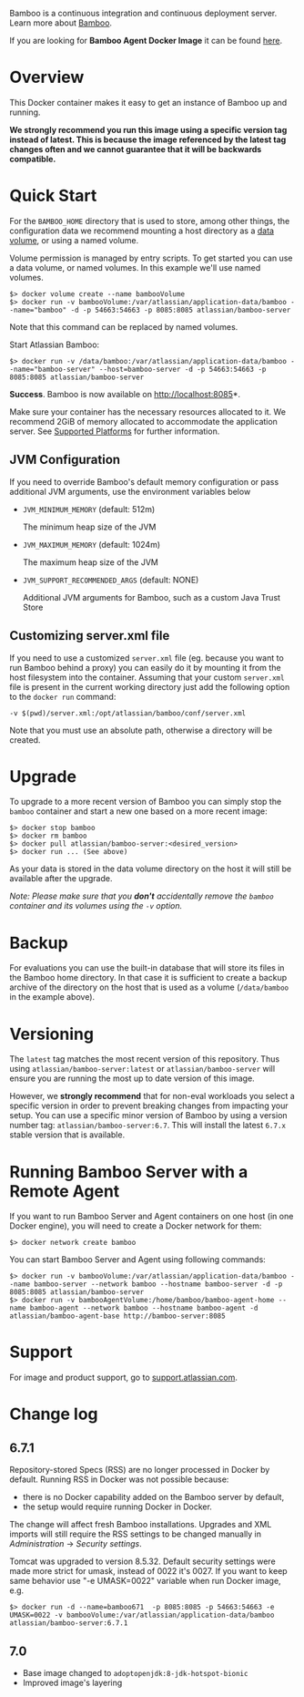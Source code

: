 Bamboo is a continuous integration and continuous deployment server. Learn more about [Bamboo](<https://www.atlassian.com/software/bamboo>).

If you are looking for **Bamboo Agent Docker Image** it can be found [here](https://hub.docker.com/r/atlassian/bamboo-agent-base/).

# Overview

This Docker container makes it easy to get an instance of Bamboo up and running.

**We strongly recommend you run this image using a specific version tag instead of latest. This is because the image referenced by the latest tag changes often and we cannot guarantee that it will be backwards compatible.**

# Quick Start

For the `BAMBOO_HOME` directory that is used to store, among other things, the configuration data
 we recommend mounting a host directory as a [data volume](https://docs.docker.com/engine/tutorials/dockervolumes/#/data-volumes), or using a named volume.

Volume permission is managed by entry scripts. To get started you can use a data volume, or named volumes. In this example we'll use named volumes.

    $> docker volume create --name bambooVolume
    $> docker run -v bambooVolume:/var/atlassian/application-data/bamboo --name="bamboo" -d -p 54663:54663 -p 8085:8085 atlassian/bamboo-server

Note that this command can be replaced by named volumes.

Start Atlassian Bamboo:

    $> docker run -v /data/bamboo:/var/atlassian/application-data/bamboo --name="bamboo-server" --host=bamboo-server -d -p 54663:54663 -p 8085:8085 atlassian/bamboo-server

**Success**. Bamboo is now available on [http://localhost:8085](http://localhost:8085)*.

Make sure your container has the necessary resources allocated to it.
We recommend 2GiB of memory allocated to accommodate the application server.
See [Supported Platforms](https://confluence.atlassian.com/display/Bamboo/Supported+platforms) for further information.

## JVM Configuration

If you need to override Bamboo's default memory configuration or pass additional JVM arguments, use the environment variables below

* `JVM_MINIMUM_MEMORY` (default: 512m)

   The minimum heap size of the JVM

* `JVM_MAXIMUM_MEMORY` (default: 1024m)

   The maximum heap size of the JVM

* `JVM_SUPPORT_RECOMMENDED_ARGS` (default: NONE)

   Additional JVM arguments for Bamboo, such as a custom Java Trust Store

## Customizing server.xml file

If you need to use a customized `server.xml` file (eg. because you want to run Bamboo behind a proxy) you can easily do it by mounting it from the host filesystem into the container.
Assuming that your custom `server.xml` file is present in the current working directory just add the following option to the `docker run` command:

    -v $(pwd)/server.xml:/opt/atlassian/bamboo/conf/server.xml

Note that you must use an absolute path, otherwise a directory will be created.

# Upgrade

To upgrade to a more recent version of Bamboo you can simply stop the `bamboo`
container and start a new one based on a more recent image:

    $> docker stop bamboo
    $> docker rm bamboo
    $> docker pull atlassian/bamboo-server:<desired_version>
    $> docker run ... (See above)

As your data is stored in the data volume directory on the host it will still
be available after the upgrade.

_Note: Please make sure that you **don't** accidentally remove the `bamboo`
container and its volumes using the `-v` option._

# Backup

For evaluations you can use the built-in database that will store its files in the Bamboo home directory. In that case it is sufficient to create a backup archive of the directory on the host that is used as a volume (`/data/bamboo` in the example above).

# Versioning

The `latest` tag matches the most recent version of this repository. Thus using `atlassian/bamboo-server:latest` or `atlassian/bamboo-server` will ensure you are running the most up to date version of this image.

However,  we **strongly recommend** that for non-eval workloads you select a specific version in order to prevent breaking changes from impacting your setup.
You can use a specific minor version of Bamboo by using a version number tag: `atlassian/bamboo-server:6.7`. This will install the latest `6.7.x` stable version that is available.

# Running Bamboo Server with a Remote Agent

If you want to run Bamboo Server and Agent containers on one host (in one Docker engine), you will need to create a Docker network for them:

    $> docker network create bamboo

You can start Bamboo Server and Agent using following commands:

    $> docker run -v bambooVolume:/var/atlassian/application-data/bamboo --name bamboo-server --network bamboo --hostname bamboo-server -d -p 8085:8085 atlassian/bamboo-server
    $> docker run -v bambooAgentVolume:/home/bamboo/bamboo-agent-home --name bamboo-agent --network bamboo --hostname bamboo-agent -d atlassian/bamboo-agent-base http://bamboo-server:8085

# Support

For image and product support, go to [support.atlassian.com](https://support.atlassian.com/).

# Change log

## 6.7.1

Repository-stored Specs (RSS) are no longer processed in Docker by default. Running RSS in Docker was not possible because:

* there is no Docker capability added on the Bamboo server by default,
* the setup would require running Docker in Docker.

The change will affect fresh Bamboo installations. Upgrades and XML imports will still require the RSS settings to be
changed manually in *Administration* &rarr; *Security settings*.

Tomcat was upgraded to version 8.5.32. Default security settings were made more strict for umask, instead of 0022 it's 0027. If you want to keep same behavior use "-e UMASK=0022" variable when run Docker image, e.g.

    $> docker run -d --name=bamboo671  -p 8085:8085 -p 54663:54663 -e UMASK=0022 -v bambooVolume:/var/atlassian/application-data/bamboo atlassian/bamboo-server:6.7.1

## 7.0

* Base image changed to `adoptopenjdk:8-jdk-hotspot-bionic`
* Improved image's layering
